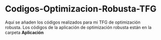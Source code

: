 # Codigos-Optimizacion-Robusta-TFG

Aquí se añaden los códigos realizados para mi TFG de optimización robusta. Los códigos de la aplicación de optimización robusta están en la carpeta **Aplicación**
